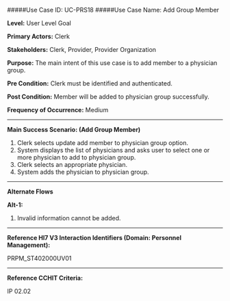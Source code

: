#####Use Case ID: UC-PRS18
#####Use Case Name: Add Group Member

**Level:**                     User Level Goal

**Primary Actors:**            Clerk

**Stakeholders:**              Clerk, Provider, Provider Organization

**Purpose:**                   The main intent of this use case is to add member to a physician group.

**Pre Condition:**             Clerk must be identified and authenticated.

**Post Condition:**            Member will be added to physician group successfully.

**Frequency of Occurrence:**   Medium

__________________________________________________________
**Main Success Scenario: (Add Group Member)**

1. Clerk selects update add member to physician group option.
2. System displays the list of physicians and asks user to select one or more physician to add to physician group.
3. Clerk selects an appropriate physician.
4. System adds the physician to physician group.
  
  
_______________________________________________________________________________
**Alternate Flows** 

**Alt-1:**
1. Invalid information cannot be added.

________________________________________________________________________
**Reference Hl7 V3 Interaction Identifiers (Domain: Personnel Management):**

PRPM_ST402000UV01
_______________________________________________________________
**Reference CCHIT Criteria:**

IP 02.02


